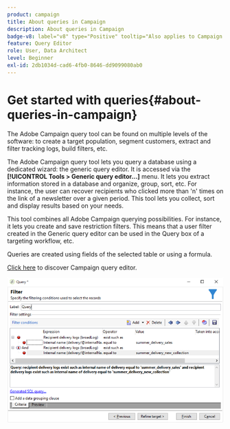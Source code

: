 ```yaml
---
product: campaign
title: About queries in Campaign
description: About queries in Campaign
badge-v8: label="v8" type="Positive" tooltip="Also applies to Campaign v8"
feature: Query Editor
role: User, Data Architect
level: Beginner
exl-id: 2db1034d-cad6-4fb0-8646-dd9099080ab0
---
```

# Get started with queries{#about-queries-in-campaign}

 

The Adobe Campaign query tool can be found on multiple levels of the software: to create a target population, segment customers, extract and filter tracking logs, build filters, etc.

The Adobe Campaign query tool lets you query a database using a dedicated wizard: the generic query editor. It is accessed via the **[!UICONTROL Tools > Generic query editor...]** menu. It lets you extract information stored in a database and organize, group, sort, etc. For instance, the user can recover recipients who clicked more than 'n' times on the link of a newsletter over a given period. This tool lets you collect, sort and display results based on your needs.

This tool combines all Adobe Campaign querying possibilities. For instance, it lets you create and save restriction filters. This means that a user filter created in the Generic query editor can be used in the Query box of a targeting workflow, etc.

Queries are created using fields of the selected table or using a formula.

[Click here](../../workflow/using/query.md) to discover Campaign query editor.

![](assets/query_recipients_4.png)

